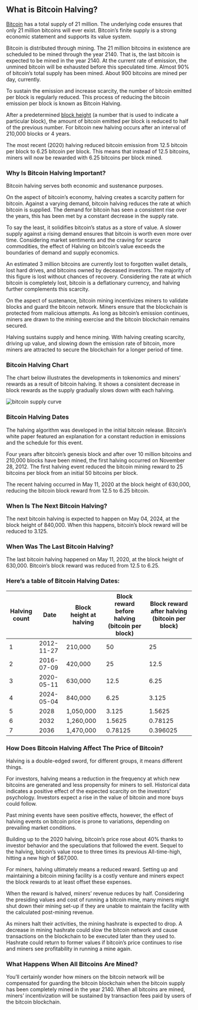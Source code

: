 ## What is Bitcoin Halving?

[Bitcoin](https://www.coingecko.com/en/coins/bitcoin) has a total supply of 21 million. The underlying code ensures that only 21 million bitcoins will ever exist. Bitcoin’s finite supply is a strong economic statement and supports its value system.

Bitcoin is distributed through mining. The 21 million bitcoins in existence are scheduled to be mined through the year 2140. That is, the last bitcoin is expected to be mined in the year 2140. At the current rate of emission, the unmined bitcoin will be exhausted before this speculated time. Almost 90% of bitcoin’s total supply has been mined. About 900 bitcoins are mined per day, currently.

To sustain the emission and increase scarcity, the number of bitcoin emitted per block is regularly reduced. This process of reducing the bitcoin emission per block is known as Bitcoin Halving.

After a predetermined [block height](https://www.coingecko.com/en/glossary/block-height) (a number that is used to indicate a particular block), the amount of bitcoin emitted per block is reduced to half of the previous number. For bitcoin new halving occurs after an interval of 210,000 blocks or 4 years.

The most recent (2020) halving reduced bitcoin emission from 12.5 bitcoin per block to 6.25 bitcoin per block. This means that instead of 12.5 bitcoins, miners will now be rewarded with 6.25 bitcoins per block mined.

### Why Is Bitcoin Halving Important?

Bitcoin halving serves both economic and sustenance purposes.

On the aspect of bitcoin’s economy, halving creates a scarcity pattern for bitcoin. Against a varying demand, bitcoin halving reduces the rate at which bitcoin is supplied. The demand for bitcoin has seen a consistent rise over the years, this has been met by a constant decrease in the supply rate.

To say the least, it solidifies bitcoin’s status as a store of value. A slower supply against a rising demand ensures that bitcoin is worth even more over time. Considering market sentiments and the craving for scarce commodities, the effect of Halving on bitcoin’s value exceeds the boundaries of demand and supply economics.

An estimated 3 million bitcoins are currently lost to forgotten wallet details, lost hard drives, and bitcoins owned by deceased investors. The majority of this figure is lost without chances of recovery. Considering the rate at which bitcoin is completely lost, bitcoin is a deflationary currency, and halving further complements this scarcity.

On the aspect of sustenance, bitcoin mining incentivizes miners to validate blocks and guard the bitcoin network. Miners ensure that the blockchain is protected from malicious attempts. As long as bitcoin’s emission continues, miners are drawn to the mining exercise and the bitcoin blockchain remains secured.

Halving sustains supply and hence mining. With halving creating scarcity, driving up value, and slowing down the emission rate of bitcoin, more miners are attracted to secure the blockchain for a longer period of time.

### Bitcoin Halving Chart

The chart below illustrates the developments in tokenomics and miners’ rewards as a result of bitcoin halving. It shows a consistent decrease in block rewards as the supply gradually slows down with each halving.

![bitcoin supply curve](https://static.coingecko.com/s/bitcoin-supply-curve-ff819f2514c2e0bc694b404234e502096933c53c895a13d545074c5aa8e33dbf.png)

### Bitcoin Halving Dates

The halving algorithm was developed in the initial bitcoin release. Bitcoin’s white paper featured an explanation for a constant reduction in emissions and the schedule for this event.

Four years after bitcoin’s genesis block and after over 10 million bitcoins and 210,000 blocks have been mined, the first halving occurred on November 28, 2012. The first halving event reduced the bitcoin mining reward to 25 bitcoins per block from an initial 50 bitcoins per block.

The recent halving occurred in May 11, 2020 at the block height of 630,000, reducing the bitcoin block reward from 12.5 to 6.25 bitcoin.

### When Is The Next Bitcoin Halving?

The next bitcoin halving is expected to happen on May 04, 2024, at the block height of 840,000. When this happens, bitcoin’s block reward will be reduced to 3.125.

### When Was The Last Bitcoin Halving?

The last bitcoin halving happened on May 11, 2020, at the block height of 630,000. Bitcoin’s block reward was reduced from 12.5 to 6.25.

### Here’s a table of Bitcoin Halving Dates:

|Halving count|Date|Block height at halving|Block reward before halving (bitcoin per block)|Block reward after halving (bitcoin per block)|
|---|---|---|---|---|
|1|2012-11-27|210,000|50|25|
|2|2016-07-09|420,000|25|12.5|
|3|2020-05-11|630,000|12.5|6.25|
|4|2024-05-04|840,000|6.25|3.125|
|5|2028|1,050,000|3.125|1.5625|
|6|2032|1,260,000|1.5625|0.78125|
|7|2036|1,470,000|0.78125|0.396025|

### How Does Bitcoin Halving Affect The Price of Bitcoin?

Halving is a double-edged sword, for different groups, it means different things.

For investors, halving means a reduction in the frequency at which new bitcoins are generated and less propensity for miners to sell. Historical data indicates a positive effect of the expected scarcity on the investors’ psychology. Investors expect a rise in the value of bitcoin and more buys could follow.

Past mining events have seen positive effects, however, the effect of halving events on bitcoin price is prone to variations, depending on prevailing market conditions.

Building up to the 2020 halving, bitcoin’s price rose about 40% thanks to investor behavior and the speculations that followed the event. Sequel to the halving, bitcoin’s value rose to three times its previous All-time-high, hitting a new high of $67,000.

For miners, halving ultimately means a reduced reward. Setting up and maintaining a bitcoin mining facility is a costly venture and miners expect the block rewards to at least offset these expenses.

When the reward is halved, miners’ revenue reduces by half. Considering the presiding values and cost of running a bitcoin mine, many miners might shut down their mining set-up if they are unable to maintain the facility with the calculated post-mining revenue.

As miners halt their activities, the mining hashrate is expected to drop. A decrease in mining hashrate could slow the bitcoin network and cause transactions on the blockchain to be executed later than they used to. Hashrate could return to former values if bitcoin’s price continues to rise and miners see profitability in running a mine again.

### What Happens When All Bitcoins Are Mined?

You’ll certainly wonder how miners on the bitcoin network will be compensated for guarding the bitcoin blockchain when the bitcoin supply has been completely mined in the year 2140. When all bitcoins are mined, miners’ incentivization will be sustained by transaction fees paid by users of the bitcoin blockchain.
